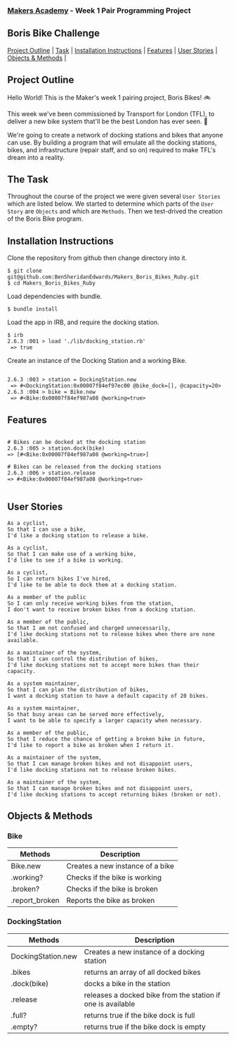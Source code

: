 
### [Makers Academy](http://www.makersacademy.com) - Week 1 Pair Programming Project

Boris Bike Challenge 
-

[Project Outline](#Outline) | [Task](#Task) | [Installation Instructions](#Installation) | [Features](#Features) | [User Stories](#Story) | [Objects & Methods](#Methods) |


## <a name="Outline">Project Outline</a>
 
Hello World! This is the Maker's week 1 pairing project, Boris Bikes! 🚲

This week we've been commissioned by Transport for London (TFL), to deliver a new bike system that'll be the best London has ever seen. 🚀

We're going to create a network of docking stations and bikes that anyone can use. By building a program that will emulate all the docking stations, bikes, and infrastructure (repair staff, and so on) required to make TFL's dream into a reality.

## <a name="Task">The Task</a>

Throughout the course of the project we were given several `User Stories` which are listed below. We started to determine which parts of the `User Story` are `Objects` and which are `Methods`. Then we test-drived the creation of the Boris Bike program.

## <a name="Installation">Installation Instructions</a>

Clone the repository from github then change directory into it.

```
$ git clone git@github.com:BenSheridanEdwards/Makers_Boris_Bikes_Ruby.git
$ cd Makers_Boris_Bikes_Ruby
```
Load dependencies with bundle.
```
$ bundle install
```

Load the app in IRB, and require the docking station.

```
$ irb
2.6.3 :001 > load './lib/docking_station.rb'
 => true
```

Create an instance of the Docking Station and a working Bike. 

```

2.6.3 :003 > station = DockingStation.new
 => #<DockingStation:0x00007f84ef97ec00 @bike_dock=[], @capacity=20>
2.6.3 :004 > bike = Bike.new
 => #<Bike:0x00007f84ef987a08 @working=true>

```

## <a name="Features">Features</a>

```

# Bikes can be docked at the docking station
2.6.3 :005 > station.dock(bike)
=> [#<Bike:0x00007f84ef987a08 @working=true>]

# Bikes can be released from the docking stations
2.6.3 :006 > station.release
=> #<Bike:0x00007f84ef987a08 @working=true>


```

## <a name="Story">User Stories</a>

```
As a cyclist,
So that I can use a bike,
I'd like a docking station to release a bike.

As a cyclist,
So that I can make use of a working bike,
I'd like to see if a bike is working.

As a cyclist,
So I can return bikes I've hired,
I'd like to be able to dock them at a docking station.

As a member of the public
So I can only receive working bikes from the station,
I don't want to receive broken bikes from a docking station.

As a member of the public,
So that I am not confused and charged unnecessarily,
I'd like docking stations not to release bikes when there are none available.

As a maintainer of the system,
So that I can control the distribution of bikes,
I'd like docking stations not to accept more bikes than their capacity.

As a system maintainer,
So that I can plan the distribution of bikes,
I want a docking station to have a default capacity of 20 bikes.

As a system maintainer,
So that busy areas can be served more effectively,
I want to be able to specify a larger capacity when necessary.

As a member of the public,
So that I reduce the chance of getting a broken bike in future,
I'd like to report a bike as broken when I return it.

As a maintainer of the system,
So that I can manage broken bikes and not disappoint users,
I'd like docking stations not to release broken bikes.

As a maintainer of the system,
So that I can manage broken bikes and not disappoint users,
I'd like docking stations to accept returning bikes (broken or not).
```


## <a name="Methods">Objects & Methods</a>

### Bike


| Methods        | Description                                            |
|----------------|--------------------------------------------------------|
| Bike.new       | Creates a new instance of a bike                       |
| .working?      | Checks if the bike is working                          |
| .broken?       | Checks if the bike is broken                           |
| .report_broken | Reports the bike as broken                             |
  




### DockingStation


| Methods            | Description                                                                     |
|--------------------|---------------------------------------------------------------------------------|
| DockingStation.new | Creates a new instance of a docking station                                     |
| .bikes             | returns an array of all docked bikes                                            |
| .dock(bike)        | docks a bike in the station                                                     |
| .release           | releases a docked bike from the station if one is available                     |
| .full?             | returns true if the bike dock is full                                           |
| .empty?            | returns true if the bike dock is empty                                          |
        
